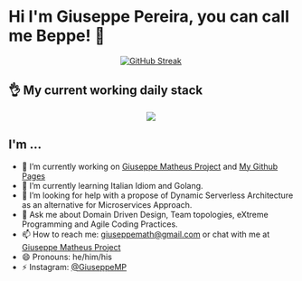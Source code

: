 # Hi I'm Giuseppe Pereira, you can call me Beppe! 👋


<div align="center">
  
[![GitHub Streak](http://github-readme-streak-stats.herokuapp.com?user=GiuseppeMP&theme=tokyonight&hide_border=true&card_width=920&fire=EB4D0F&hide_longest_streak=true)](https://git.io/streak-stats)

</div>

## 👌 My current working daily stack
<p align="center">
  <a href="https://skillicons.dev">
    <img src="https://skillicons.dev/icons?i=vim,supabase,js,ts,lua,py,spring,java,nodejs,nginx,go,aws,git,linux,docker,kubernetes" />
  </a>
</p>


## I'm ...

- 🔭 I’m currently working on [Giuseppe Matheus Project](https://giuseppematheus.com) and [My Github Pages](https://giuseppemp.github.io)
- 🌱 I’m currently learning Italian Idiom and Golang.
- 🤔 I’m looking for help with a propose of Dynamic Serverless Architecture as an alternative for Microservices Approach.
- 💬 Ask me about Domain Driven Design, Team topologies, eXtreme Programming and Agile Coding Practices.
- 📫 How to reach me: giuseppemath@gmail.com or chat with me at [Giuseppe Matheus Project](https://giuseppematheus.com)
- 😄 Pronouns: he/him/his
- ⚡ Instagram: [@GiuseppeMP](https://www.instagram.com/giuseppematheus/)


